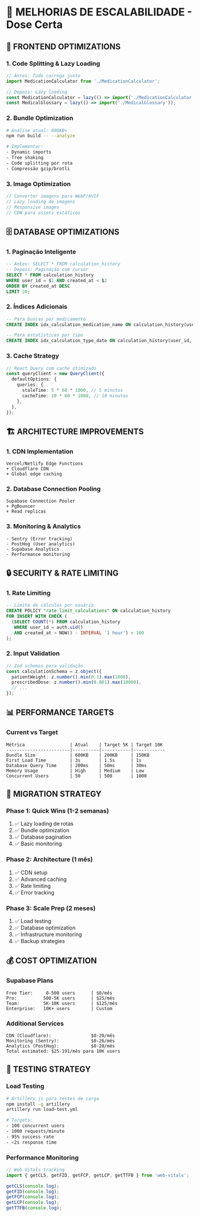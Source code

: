 # 🚀 MELHORIAS DE ESCALABILIDADE - Dose Certa

## 📱 FRONTEND OPTIMIZATIONS

### 1. Code Splitting & Lazy Loading
```typescript
// Antes: Tudo carrega junto
import MedicationCalculator from './MedicationCalculator';

// Depois: Lazy loading
const MedicationCalculator = lazy(() => import('./MedicationCalculator'));
const MedicalGlossary = lazy(() => import('./MedicalGlossary'));
```

### 2. Bundle Optimization
```bash
# Análise atual: 600KB+ 
npm run build -- --analyze

# Implementar:
- Dynamic imports
- Tree shaking
- Code splitting por rota
- Compressão gzip/brotli
```

### 3. Image Optimization
```typescript
// Converter imagens para WebP/AVIF
// Lazy loading de imagens
// Responsive images
// CDN para assets estáticos
```

## 🗄️ DATABASE OPTIMIZATIONS

### 1. Paginação Inteligente
```sql
-- Antes: SELECT * FROM calculation_history
-- Depois: Paginação com cursor
SELECT * FROM calculation_history 
WHERE user_id = $1 AND created_at < $2 
ORDER BY created_at DESC 
LIMIT 20;
```

### 2. Índices Adicionais
```sql
-- Para buscas por medicamento
CREATE INDEX idx_calculation_medication_name ON calculation_history(user_id, medication_name);

-- Para estatísticas por tipo
CREATE INDEX idx_calculation_type_date ON calculation_history(user_id, type, created_at);
```

### 3. Cache Strategy
```typescript
// React Query com cache otimizado
const queryClient = new QueryClient({
  defaultOptions: {
    queries: {
      staleTime: 5 * 60 * 1000, // 5 minutos
      cacheTime: 10 * 60 * 1000, // 10 minutos
    },
  },
});
```

## 🏗️ ARCHITECTURE IMPROVEMENTS

### 1. CDN Implementation
```
Vercel/Netlify Edge Functions
+ Cloudflare CDN
+ Global edge caching
```

### 2. Database Connection Pooling
```
Supabase Connection Pooler
+ PgBouncer
+ Read replicas
```

### 3. Monitoring & Analytics
```
- Sentry (Error tracking)
- PostHog (User analytics) 
- Supabase Analytics
- Performance monitoring
```

## 🔒 SECURITY & RATE LIMITING

### 1. Rate Limiting
```sql
-- Limite de cálculos por usuário
CREATE POLICY "rate_limit_calculations" ON calculation_history
FOR INSERT WITH CHECK (
  (SELECT COUNT(*) FROM calculation_history 
   WHERE user_id = auth.uid() 
   AND created_at > NOW() - INTERVAL '1 hour') < 100
);
```

### 2. Input Validation
```typescript
// Zod schemas para validação
const calculationSchema = z.object({
  patientWeight: z.number().min(0.1).max(1000),
  prescribedDose: z.number().min(0.001).max(10000),
  // ...
});
```

## 📊 PERFORMANCE TARGETS

### Current vs Target
```
Métrica                 | Atual    | Target 5K | Target 10K
------------------------|----------|-----------|------------
Bundle Size             | 600KB    | 200KB     | 150KB
First Load Time         | 3s       | 1.5s      | 1s
Database Query Time     | 200ms    | 50ms      | 30ms
Memory Usage            | High     | Medium    | Low
Concurrent Users        | 50       | 500       | 1000
```

## 🔄 MIGRATION STRATEGY

### Phase 1: Quick Wins (1-2 semanas)
1. ✅ Lazy loading de rotas
2. ✅ Bundle optimization  
3. ✅ Database pagination
4. ✅ Basic monitoring

### Phase 2: Architecture (1 mês)
1. ✅ CDN setup
2. ✅ Advanced caching
3. ✅ Rate limiting
4. ✅ Error tracking

### Phase 3: Scale Prep (2 meses)
1. ✅ Load testing
2. ✅ Database optimization
3. ✅ Infrastructure monitoring
4. ✅ Backup strategies

## 💰 COST OPTIMIZATION

### Supabase Plans
```
Free Tier:     0-500 users      | $0/mês
Pro:          500-5K users      | $25/mês  
Team:         5K-10K users      | $125/mês
Enterprise:   10K+ users        | Custom
```

### Additional Services
```
CDN (Cloudflare):               $0-20/mês
Monitoring (Sentry):            $0-26/mês
Analytics (PostHog):            $0-20/mês
Total estimated: $25-191/mês para 10K users
```

## 🧪 TESTING STRATEGY

### Load Testing
```bash
# Artillery.js para testes de carga
npm install -g artillery
artillery run load-test.yml

# Targets:
- 100 concurrent users
- 1000 requests/minute  
- 95% success rate
- <2s response time
```

### Performance Monitoring
```typescript
// Web Vitals tracking
import { getCLS, getFID, getFCP, getLCP, getTTFB } from 'web-vitals';

getCLS(console.log);
getFID(console.log);
getFCP(console.log);
getLCP(console.log);
getTTFB(console.log);
```
